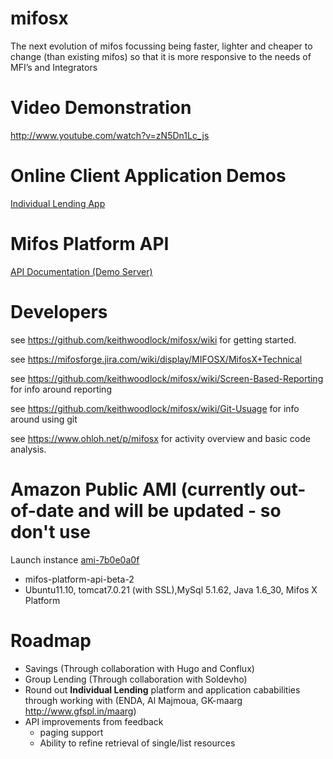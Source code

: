 mifosx
======

The next evolution of mifos focussing being faster, lighter and cheaper to change (than existing mifos) so that it is more responsive to the needs of MFI’s and Integrators

Video Demonstration
===============

http://www.youtube.com/watch?v=zN5Dn1Lc_js

Online Client Application Demos
=============================

<a target="_blank" href="https://ec2-46-137-62-163.eu-west-1.compute.amazonaws.com:8443/IndividualLendingGeneralJavaScript/IndivLendHome.html?tenantIdentifier=default" title="Client apps: Individual Lending">Individual Lending App</a>

Mifos Platform API
=====================

<a target="_blank" href="https://ec2-46-137-62-163.eu-west-1.compute.amazonaws.com:8443/api-docs/apiLive.htm" title="mifos platform api beta 1">API Documentation (Demo Server)</a>

Developers
==========

see https://github.com/keithwoodlock/mifosx/wiki for getting started.

see https://mifosforge.jira.com/wiki/display/MIFOSX/MifosX+Technical

see https://github.com/keithwoodlock/mifosx/wiki/Screen-Based-Reporting for info around reporting

see https://github.com/keithwoodlock/mifosx/wiki/Git-Usuage for info around using git

see https://www.ohloh.net/p/mifosx for activity overview and basic code analysis.

Amazon Public AMI (currently out-of-date and will be updated - so don't use
=================

Launch instance <a target="_blank" href="https://console.aws.amazon.com/ec2/home?region=eu-west-1#launchAmi=ami-7b0e0a0f" title="mifos platform api beta 2">ami-7b0e0a0f</a>

 - mifos-platform-api-beta-2
 - Ubuntu11.10, tomcat7.0.21 (with SSL),MySql 5.1.62, Java 1.6_30, Mifos X Platform

Roadmap
==============
 - Savings (Through collaboration with Hugo and Conflux)
 - Group Lending (Through collaboration with Soldevho)
 - Round out **Individual Lending** platform and application cababilities through working with (ENDA, Al Majmoua, GK-maarg http://www.gfspl.in/maarg)
 - API improvements from feedback
    - paging support
    - Ability to refine retrieval of single/list resources
